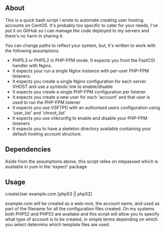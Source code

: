## About

This is a quick bash script I wrote to automate creating user hosting accounts on CentOS. It's probably too specific to cater for your needs, I've put it on GitHub so I can manage the code deployed to my servers and there's no harm in sharing it.

You can change paths to reflect your system, but, it's written to work with the following assumptions.

* PHP5.3 or PHP5.2 in PHP-FPM mode. It expects you front the FastCGI handler with Nginx. 
* It expects your run a single Nginx instance with per-user PHP-FPM listeners.
* It expects you create a single Nginx configuration for each server VHOST and use a symbolic link to enable/disable
* It expects you create a single PHP-FPM configuration per listener
* It expects you create a new user for each 'account' and that user is used to run the PHP-FPM listener
* It expects you use VSFTPD with an authorised users configuration using 'user_list' and 'chroot_list'
* It expects you use chkconfig to enable and disable your PHP-FPM listeners
* It expects you to have a skeleton directory available containing your default hosting account structure.

## Dependencies

Aside from the assumptions above, this script relies on mkpasswd which is available in yum in the 'expect' package

## Usage

createUser example.com [php53 || php52]

example.com will be created as a web-root, the account name, and used as part of the filename for all the configuration files created. On my systems both PHP52 and PHP53 are availabe and this script will allow you to specify what type of account is to be created, in simple terms depending on which you select determins which template files are used.